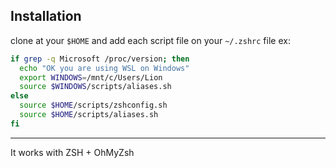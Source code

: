 ## Installation

clone at your `$HOME` and add each script file on your `~/.zshrc` file
ex:
```sh
if grep -q Microsoft /proc/version; then
  echo "OK you are using WSL on Windows"
  export WINDOWS=/mnt/c/Users/Lion
  source $WINDOWS/scripts/aliases.sh
else
  source $HOME/scripts/zshconfig.sh
  source $HOME/scripts/aliases.sh
fi
```
___
It works with ZSH + OhMyZsh
